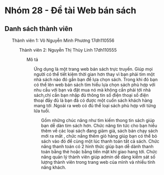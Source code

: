 # Nhóm 28 - Đề tài Web bán sách
## Danh sách thành viên 
<ul>Thành viên 1: Võ Nguyễn Minh Phương 17dh110556
<ul>Thành viên 2: Nguyễn Thị Thùy Linh 17dh110555
 <ul>Mô tả
 <ul>Ứng dụng là một trang web bán sách trực truyến. Giúp mọi người có thể tiết kiệm thời gian hơn thay vì bạn phải tìm một nhà sách nào đó gần bạn để lựa chọn sách. Trong khi đó bạn có thể lên web bán sách tìm hiểu lựa chọn sách phù hợp với nhu cầu với bạn và đặt mua nó mà không cần phải tới nhà sách,chỉ cần bạn nhập đủ thông tin số điện thoại số điện thoại đầy đủ là bạn đã có được một cuốn sách khách hàng mang tới .Ngoài ra web có đủ thể loại sách phù hợp với từng lứa tuổi. 
 <ul>Gồm những chúc năng như tìm kiếm thong tin sách giúp bạn dễ dàn tim sách hơn. Chức năng tin tức cho bạn hiểu thêm về các loại sách đang giảm giá, sách bán chạy sách mới ra mắt , chức nắng thêm giỏ hàng giúp bạn có thể bỏ sách vào đó để cùng một lúc thanh toán tất cả sách. Chức năng thanh toán có 2 hình thức giúp bạn dễ dành thanh toán bằng thẻ hoặc bằng tiền mặt khi giao hang tới. Chức năng quản lý thành viên giúp admin dễ dàng kiểm sát số lượng thành viên trong trang web của mình và nhiều tính năng khách.
